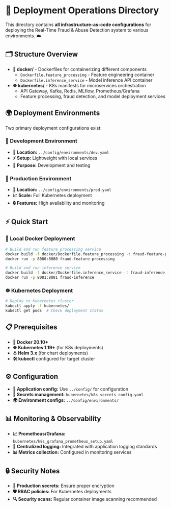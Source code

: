 # 🚀 Deployment Operations Directory

This directory contains **all infrastructure-as-code configurations** for deploying the Real-Time Fraud & Abuse Detection system to various environments. ☁️

## 🗂️ Structure Overview

- **🐳 docker/** - Dockerfiles for containerizing different components
  - `Dockerfile.feature_processing` - Feature engineering container
  - `Dockerfile.inference_service` - Model inference API container
- **☸️ kubernetes/** - K8s manifests for microservices orchestration
  - API Gateway, Kafka, Redis, MLflow, Prometheus/Grafana
  - Feature processing, fraud detection, and model deployment services

## 🌍 Deployment Environments

Two primary deployment configurations exist:

### 🧪 Development Environment
- **📍 Location:** `../config/environments/dev.yaml`
- **⚡ Setup:** Lightweight with local services
- **🎯 Purpose:** Development and testing

### 🚀 Production Environment
- **📍 Location:** `../config/environments/prod.yaml`
- **📈 Scale:** Full Kubernetes deployment
- **🔒 Features:** High availability and monitoring

## ⚡ Quick Start

### 🐳 Local Docker Deployment
```bash
# Build and run feature processing service
docker build -f docker/Dockerfile.feature_processing -t fraud-feature-processing .
docker run -p 8080:8080 fraud-feature-processing

# Build and run inference service
docker build -f docker/Dockerfile.inference_service -t fraud-inference .
docker run -p 8081:8081 fraud-inference
```

### ☸️ Kubernetes Deployment
```bash
# Deploy to Kubernetes cluster
kubectl apply -f kubernetes/
kubectl get pods  # Check deployment status
```

## 📋 Prerequisites

- **🐳 Docker 20.10+**
- **☸️ Kubernetes 1.19+** (for K8s deployments)
- **⚓ Helm 3.x** (for chart deployments)
- **🛠️ kubectl** configured for target cluster

## ⚙️ Configuration

- **📁 Application config:** Use `../config/` for configuration
- **🔐 Secrets management:** `kubernetes/k8s_secrets_config.yaml`
- **🌍 Environment configs:** `../config/environments/`

## 📊 Monitoring & Observability

- **📈 Prometheus/Grafana:** `kubernetes/k8s_grafana_prometheus_setup.yaml`
- **📝 Centralized logging:** Integrated with application logging standards
- **📊 Metrics collection:** Configured in monitoring services

## 🔒 Security Notes

- **🔐 Production secrets:** Ensure proper encryption
- **🛡️ RBAC policies:** For Kubernetes deployments
- **🔍 Security scans:** Regular container image scanning recommended